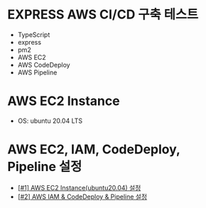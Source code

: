 # EXPRESS AWS CI/CD 구축 테스트

- TypeScript
- express
- pm2
- AWS EC2
- AWS CodeDeploy
- AWS Pipeline

# AWS EC2 Instance

- OS: ubuntu 20.04 LTS

# AWS EC2, IAM, CodeDeploy, Pipeline 설정

- [[#1] AWS EC2 Instance(ubuntu20.04) 설정](https://github.com/choewy/express-aws-pipeline/issues/1)
- [[#2] AWS IAM & CodeDeploy & Pipeline 설정](https://github.com/choewy/express-aws-pipeline/issues/2)
